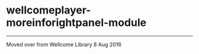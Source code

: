 # wellcomeplayer-moreinforightpanel-module
----------------------------

Moved over from Wellcome Library 8 Aug 2016
